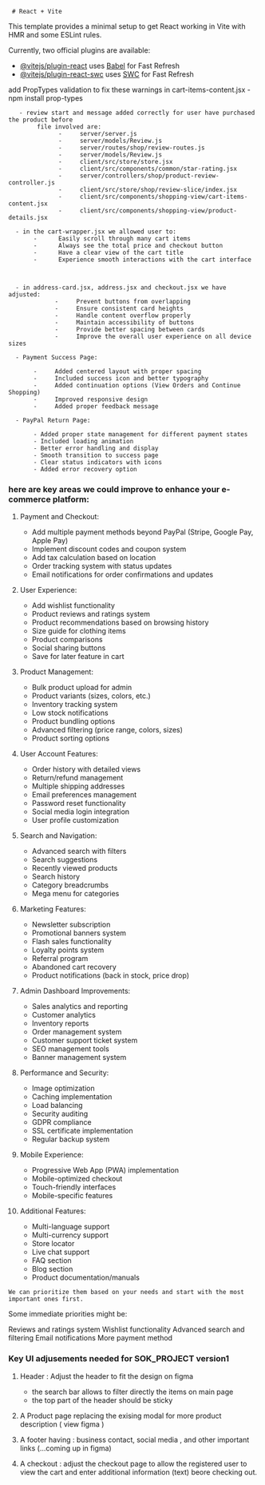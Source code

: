     # React + Vite

This template provides a minimal setup to get React working in Vite with HMR and some ESLint rules.

Currently, two official plugins are available:

- [@vitejs/plugin-react](https://github.com/vitejs/vite-plugin-react/blob/main/packages/plugin-react/README.md) uses [Babel](https://babeljs.io/) for Fast Refresh
- [@vitejs/plugin-react-swc](https://github.com/vitejs/vite-plugin-react-swc) uses [SWC](https://swc.rs/) for Fast Refresh


 add PropTypes validation to fix these warnings in cart-items-content.jsx 
       -    npm install prop-types
       
       - review start and message added correctly for user have purchased the product before
            file involved are:
                  -     server/server.js 
                  -     server/models/Review.js 
                  -     server/routes/shop/review-routes.js
                  -     server/models/Review.js
                  -     client/src/store/store.jsx 
                  -     client/src/components/common/star-rating.jsx 
                  -     server/controllers/shop/product-review-controller.js 
                  -     client/src/store/shop/review-slice/index.jsx 
                  -     client/src/components/shopping-view/cart-items-content.jsx
                  -     client/src/components/shopping-view/product-details.jsx   
                  
      - in the cart-wrapper.jsx we allowed user to:
           -      Easily scroll through many cart items
           -      Always see the total price and checkout button
           -      Have a clear view of the cart title
           -      Experience smooth interactions with the cart interface
          

           
      - in address-card.jsx, address.jsx and checkout.jsx we have adjusted:
                 -     Prevent buttons from overlapping
                 -     Ensure consistent card heights
                 -     Handle content overflow properly
                 -     Maintain accessibility of buttons
                 -     Provide better spacing between cards
                 -     Improve the overall user experience on all device sizes
                 
      - Payment Success Page:

           -     Added centered layout with proper spacing
           -     Included success icon and better typography
           -     Added continuation options (View Orders and Continue Shopping)
           -     Improved responsive design
           -     Added proper feedback message
      
      - PayPal Return Page:

           - Added proper state management for different payment states
           - Included loading animation
           - Better error handling and display
           - Smooth transition to success page
           - Clear status indicators with icons
           - Added error recovery option
       
       
       
###   here are key areas we could improve to enhance your e-commerce platform:

1.   Payment and Checkout:
     
     - Add multiple payment methods beyond PayPal (Stripe, Google Pay, Apple Pay)
     - Implement discount codes and coupon system
     - Add tax calculation based on location
     - Order tracking system with status updates
     - Email notifications for order confirmations and updates
     
2.   User Experience:

     - Add wishlist functionality
     - Product reviews and ratings system
     - Product recommendations based on browsing history
     - Size guide for clothing items
     - Product comparisons
     - Social sharing buttons
     - Save for later feature in cart
     
3.   Product Management:

     - Bulk product upload for admin
     - Product variants (sizes, colors, etc.)
     - Inventory tracking system
     - Low stock notifications
     - Product bundling options
     - Advanced filtering (price range, colors, sizes)
     - Product sorting options
     
4.   User Account Features:
     
     - Order history with detailed views
     - Return/refund management
     - Multiple shipping addresses
     - Email preferences management
     - Password reset functionality
     - Social media login integration
     - User profile customization
     
5.   Search and Navigation:

     - Advanced search with filters
     - Search suggestions
     - Recently viewed products
     - Search history
     - Category breadcrumbs
     - Mega menu for categories
     
6.  Marketing Features:
     
     - Newsletter subscription
     - Promotional banners system
     - Flash sales functionality
     - Loyalty points system
     - Referral program
     - Abandoned cart recovery
     - Product notifications (back in stock, price drop)
     
7.   Admin Dashboard Improvements:

     - Sales analytics and reporting
     - Customer analytics
     - Inventory reports
     - Order management system
     - Customer support ticket system
     - SEO management tools
     - Banner management system
     
8.   Performance and Security:

     - Image optimization
     - Caching implementation
     - Load balancing
     - Security auditing
     - GDPR compliance
     - SSL certificate implementation
     - Regular backup system
     
9.  Mobile Experience:
     
     - Progressive Web App (PWA) implementation
     - Mobile-optimized checkout
     - Touch-friendly interfaces
     - Mobile-specific features
     
10.  Additional Features:

     - Multi-language support
     - Multi-currency support
     - Store locator
     - Live chat support
     - FAQ section
     - Blog section
     - Product documentation/manuals
     
    We can prioritize them based on your needs and start with the most important ones first.
Some immediate priorities might be:

Reviews and ratings system
Wishlist functionality
Advanced search and filtering
Email notifications
More payment method



###   Key UI adjusements needed for SOK_PROJECT version1
1. Header : Adjust the header to fit the design on figma
     - the search bar allows to filter directly the items on main page
     - the top part of the header should be sticky

2. A Product page replacing the exising modal for more product description ( view figma )
3. A footer having : business contact, social media , and other important links (...coming up in figma)
4. A checkout : adjust the checkout page to allow the registered user to view the cart and enter additional information (text)
     beore checking out.
